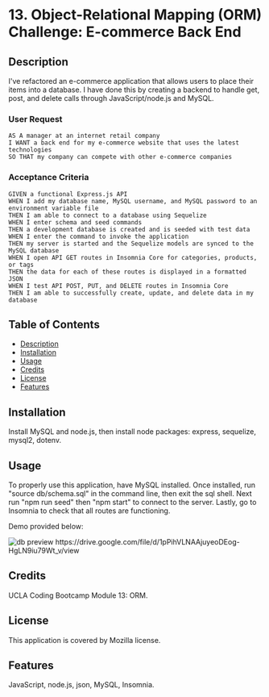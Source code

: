 # 13. Object-Relational Mapping (ORM) Challenge: E-commerce Back End


## Description 
I've refactored an e-commerce application that allows users to place their items into a database. I have done this by creating a backend to handle get, post, and delete calls through JavaScript/node.js and MySQL.

### User Request
```
AS A manager at an internet retail company
I WANT a back end for my e-commerce website that uses the latest technologies
SO THAT my company can compete with other e-commerce companies
```
### Acceptance Criteria
```
GIVEN a functional Express.js API
WHEN I add my database name, MySQL username, and MySQL password to an environment variable file
THEN I am able to connect to a database using Sequelize
WHEN I enter schema and seed commands
THEN a development database is created and is seeded with test data
WHEN I enter the command to invoke the application
THEN my server is started and the Sequelize models are synced to the MySQL database
WHEN I open API GET routes in Insomnia Core for categories, products, or tags
THEN the data for each of these routes is displayed in a formatted JSON
WHEN I test API POST, PUT, and DELETE routes in Insomnia Core
THEN I am able to successfully create, update, and delete data in my database
```
  
## Table of Contents
- [Description](#description)
- [Installation](#installation)
- [Usage](#usage)
- [Credits](#credits)
- [License](#license)
- [Features](#features)

## Installation
Install MySQL and node.js, then install node packages: express, sequelize, mysql2, dotenv.

## Usage
To properly use this application, have MySQL installed. Once installed, run "source db/schema.sql" in the command line, then exit the sql shell. Next run "npm run seed" then "npm start" to connect to the server. Lastly, go to Insomnia to check that all routes are functioning. 

Demo provided below:

<img src = "assets/imgs/ecommerce-demo-db.gif" alt = "db preview"> 
https://drive.google.com/file/d/1pPihVLNAAjuyeoDEog-HgLN9iu79Wt_v/view

  
## Credits
UCLA Coding Bootcamp Module 13: ORM.  

## License
This application is covered by Mozilla license.

## Features
JavaScript, node.js, json, MySQL, Insomnia. 
